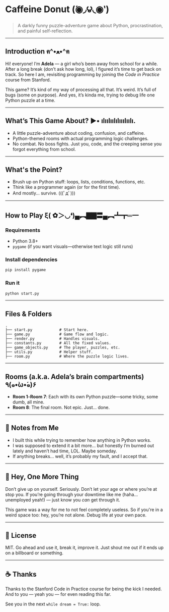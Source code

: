 
# Caffeine Donut (́◉◞౪◟◉‵)

> A darkly funny puzzle-adventure game about Python, procrastination, and painful self-reflection.

---

##  Introduction ฅ^•ﻌ•^ฅ

Hi! everyone! I’m **Adela** — a girl who’s been away from school for a while. After a long break (don’t ask how long, lol), I figured it’s time to get back on track. So here I am, revisiting programming by joining the *Code in Practice* course from Stanford.

This game? It’s kind of my way of processing all that. It’s weird. It’s full of bugs (some on purpose). And yes, it’s kinda me, trying to debug life one Python puzzle at a time.

---

## What’s This Game About? ▶• ılıılıılılııılıılı. 

- A little puzzle-adventure about coding, confusion, and caffeine.
- Python-themed rooms with actual programming logic challenges.
- No combat. No boss fights. Just you, code, and the creeping sense you forgot everything from school.

---

##  What's the Point?

- Brush up on Python stuff: loops, lists, conditions, functions, etc.
- Think like a programmer again (or for the first time).
- And mostly… survive. (((ﾟдﾟ)))

---

## How to Play ξ( ✿＞◡❛)▄︻▇▇〓▄︻┻┳═一

### Requirements

- Python 3.8+
- `pygame` (if you want visuals—otherwise text logic still runs)

### Install dependencies

```bash
pip install pygame
```

### Run it

```bash
python start.py
```

---

## Files & Folders

```text
.
├── start.py            # Start here.
├── game.py             # Game flow and logic.
├── render.py           # Handles visuals.
├── constants.py        # All the fixed values.
├── game_objects.py     # The player, puzzles, etc.
├── utils.py            # Helper stuff.
├── room.py             # Where the puzzle logic lives.
```

---

## Rooms (a.k.a. Adela’s brain compartments) ٩(๑•̀ω•́๑)۶

* **Room 1**–**Room 7**: Each with its own Python puzzle—some tricky, some dumb, all mine.
* **Room 8**: The final room. Not epic. Just... done.

---

## 👀 Notes from Me

* I built this while trying to remember how anything in Python works.
* I was supposed to extend it a bit more... but honestly I’m burned out lately and haven’t had time, LOL. Maybe someday.
* If anything breaks… well, it’s probably my fault, and I accept that.

---

## 💬 Hey, One More Thing

Don’t give up on yourself.
Seriously. Don’t let your age or where you’re at stop you.
If you’re going through your downtime like me (haha… unemployed yeah!) — just know you *can* get through it.

This game was a way for me to not feel completely useless. So if you're in a weird space too: hey, you’re not alone. Debug life at your own pace.

---

## 📜 License

MIT. Go ahead and use it, break it, improve it. Just shout me out if it ends up on a billboard or something.

---

## ☕ Thanks

Thanks to the Stanford Code in Practice course for being the kick I needed.
And to you — yeah you — for even reading this far.

See you in the next `while dream = True:` loop.
